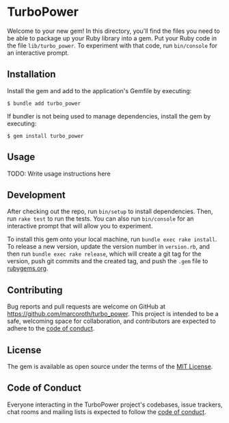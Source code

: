 # TurboPower

Welcome to your new gem! In this directory, you'll find the files you need to be able to package up your Ruby library into a gem. Put your Ruby code in the file `lib/turbo_power`. To experiment with that code, run `bin/console` for an interactive prompt.

## Installation

Install the gem and add to the application's Gemfile by executing:

    $ bundle add turbo_power

If bundler is not being used to manage dependencies, install the gem by executing:

    $ gem install turbo_power

## Usage

TODO: Write usage instructions here

## Development

After checking out the repo, run `bin/setup` to install dependencies. Then, run `rake test` to run the tests. You can also run `bin/console` for an interactive prompt that will allow you to experiment.

To install this gem onto your local machine, run `bundle exec rake install`. To release a new version, update the version number in `version.rb`, and then run `bundle exec rake release`, which will create a git tag for the version, push git commits and the created tag, and push the `.gem` file to [rubygems.org](https://rubygems.org).

## Contributing

Bug reports and pull requests are welcome on GitHub at https://github.com/marcoroth/turbo_power. This project is intended to be a safe, welcoming space for collaboration, and contributors are expected to adhere to the [code of conduct](https://github.com/marcoroth/turbo_power/blob/master/CODE_OF_CONDUCT.md).

## License

The gem is available as open source under the terms of the [MIT License](https://opensource.org/licenses/MIT).

## Code of Conduct

Everyone interacting in the TurboPower project's codebases, issue trackers, chat rooms and mailing lists is expected to follow the [code of conduct](https://github.com/marcoroth/turbo_power/blob/master/CODE_OF_CONDUCT.md).
